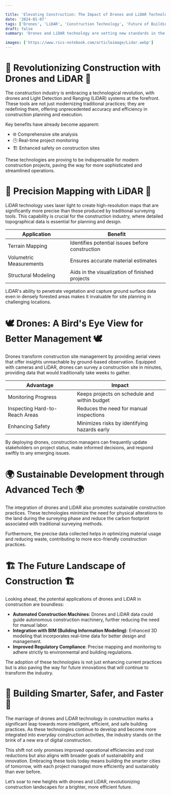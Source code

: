 ```yaml
---

title: 'Elevating Construction: The Impact of Drones and LiDAR Technology'
date: '2024-01-07'
tags: ['Drones', 'LiDAR', 'Construction Technology', 'Future of Building']
draft: false
summary: 'Drones and LiDAR technology are setting new standards in the construction industry, enhancing precision, efficiency, and safety. This blog explores how these technologies are revolutionizing site surveying, monitoring, and overall project management.'

images: ['https://www.rics-notebook.com/articleimage/Lidar.webp']
---
```


# 🚁 Revolutionizing Construction with Drones and LiDAR 🚁

The construction industry is embracing a technological revolution, with drones and Light Detection and Ranging (LiDAR) systems at the forefront. These tools are not just modernizing traditional practices; they are redefining them, offering unprecedented accuracy and efficiency in construction planning and execution.

Key benefits have already become apparent:

- 🌐 Comprehensive site analysis
- 🕒 Real-time project monitoring
- 🏗️ Enhanced safety on construction sites

These technologies are proving to be indispensable for modern construction projects, paving the way for more sophisticated and streamlined operations.

# 📍 Precision Mapping with LiDAR 📍

LiDAR technology uses laser light to create high-resolution maps that are significantly more precise than those produced by traditional surveying tools. This capability is crucial for the construction industry, where detailed topographical data is essential for planning and design.

| Application             | Benefit                                         |
| ----------------------- | ----------------------------------------------- |
| Terrain Mapping         | Identifies potential issues before construction |
| Volumetric Measurements | Ensures accurate material estimates             |
| Structural Modeling     | Aids in the visualization of finished projects  |

LiDAR's ability to penetrate vegetation and capture ground surface data even in densely forested areas makes it invaluable for site planning in challenging locations.

# 🕊️ Drones: A Bird's Eye View for Better Management 🕊️

Drones transform construction site management by providing aerial views that offer insights unreachable by ground-based observation. Equipped with cameras and LiDAR, drones can survey a construction site in minutes, providing data that would traditionally take weeks to gather.

| Advantage                      | Impact                                       |
| ------------------------------ | -------------------------------------------- |
| Monitoring Progress            | Keeps projects on schedule and within budget |
| Inspecting Hard-to-Reach Areas | Reduces the need for manual inspections      |
| Enhancing Safety               | Minimizes risks by identifying hazards early |

By deploying drones, construction managers can frequently update stakeholders on project status, make informed decisions, and respond swiftly to any emerging issues.

# 🌍 Sustainable Development through Advanced Tech 🌍

The integration of drones and LiDAR also promotes sustainable construction practices. These technologies minimize the need for physical alterations to the land during the surveying phase and reduce the carbon footprint associated with traditional surveying methods.

Furthermore, the precise data collected helps in optimizing material usage and reducing waste, contributing to more eco-friendly construction practices.

# 🏗️ The Future Landscape of Construction 🏗️

Looking ahead, the potential applications of drones and LiDAR in construction are boundless:

- **Automated Construction Machines**: Drones and LiDAR data could guide autonomous construction machinery, further reducing the need for manual labor.
- **Integration with BIM (Building Information Modeling)**: Enhanced 3D modeling that incorporates real-time data for better design and management.
- **Improved Regulatory Compliance**: Precise mapping and monitoring to adhere strictly to environmental and building regulations.

The adoption of these technologies is not just enhancing current practices but is also paving the way for future innovations that will continue to transform the industry.

# 🌟 Building Smarter, Safer, and Faster 🌟

The marriage of drones and LiDAR technology in construction marks a significant leap towards more intelligent, efficient, and safe building practices. As these technologies continue to develop and become more integrated into everyday construction activities, the industry stands on the brink of a new era of digital construction.

This shift not only promises improved operational efficiencies and cost reductions but also aligns with broader goals of sustainability and innovation. Embracing these tools today means building the smarter cities of tomorrow, with each project managed more efficiently and sustainably than ever before.

Let’s soar to new heights with drones and LiDAR, revolutionizing construction landscapes for a brighter, more efficient future.
